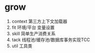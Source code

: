 # grow
1. context 第三方上下文加载器
2. fit 环境/平台 变量设置
3. skill 简单生产消费关系
4. tack 线程池/缓存池/数据库事务实现TCC
5. util 工具类
